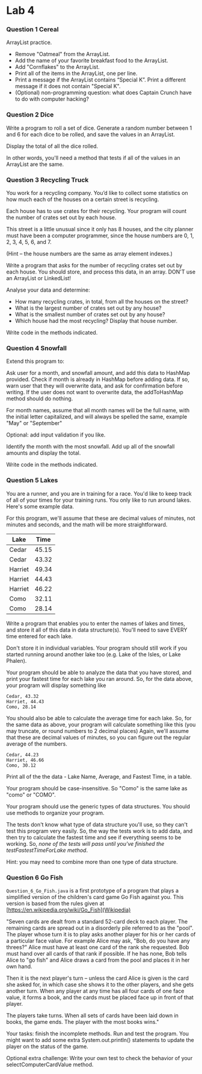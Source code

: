 # Lab 4

### Question 1 Cereal

ArrayList practice. 

*	Remove "Oatmeal" from the ArrayList.
*	Add the name of your favorite breakfast food to the ArrayList.
*	Add "Cornflakes" to the ArrayList.
*	Print all of the items in the ArrayList, one per line.
*	Print a message if the ArrayList contains “Special K”. Print a different message if it does not contain "Special K".
*	(Optional) non-programming question: what does Captain Crunch have to do with computer hacking?


### Question 2 Dice

Write a program to roll a set of dice. Generate a random number between 1 and 6 for
each dice to be rolled, and save the values in an ArrayList.

Display the total of all the dice rolled.

In other words, you'll need a method that 
tests if all of the values in an ArrayList are the same. 


### Question 3 Recycling Truck

You work for a recycling company.
You’d like to collect some statistics on how much each of the
houses on a certain street is recycling.

Each house has to use crates for their recycling. Your program will
count the number of crates set out by each house.

This street is a little unusual since it only has 8 houses, and the city planner
must have been a computer programmer, since the house numbers are 0, 1, 2, 3, 4, 5, 6, and 7.

(Hint – the house numbers are the same as array element indexes.)

Write a program that asks for the number of recycling crates set out by each house.
You should store, and process this data, in an array.
DON'T use an ArrayList or LinkedList!

Analyse your data and determine:
*	How many recycling crates, in total, from all the houses on the street?
*	What is the largest number of crates set out by any house?
*	What is the smallest number of crates set out by any house?
*	Which house had the most recycling? Display that house number.

Write code in the methods indicated.


### Question 4 Snowfall 

Extend this program to:

Ask user for a month, and snowfall amount, and add this data to HashMap provided.
Check if month is already in HashMap before adding data.
  If so, warn user that they will overwrite data, and ask for confirmation before writing.
  If the user does not want to overwrite data, the addToHashMap method should do nothing. 


For month names, assume that all month names will be the full name, with the
initial letter capitalized, and will always be spelled the same, example "May" or "September"

Optional: add input validation if you like.

Identify the month with the most snowfall.
Add up all of the snowfall amounts and display the total.

Write code in the methods indicated.


### Question 5 Lakes

You are a runner, and you are in training for a race. You'd like to keep track of all of your
times for your training runs. You only like to run around lakes. Here's some example data.

For this program, we'll assume that these are decimal values of minutes, not minutes and seconds, and the math will be more straightforward. 
 

|Lake    |Time   |
|--------|-------|
| Cedar  | 45.15 |
| Cedar  | 43.32 |
| Harriet| 49.34 |
| Harriet| 44.43 |
| Harriet| 46.22 |
| Como   | 32.11 |
| Como   | 28.14 |

Write a program that enables you to enter the names of lakes and times, and store it all of this
data in data structure(s). You'll need to save EVERY time entered for each lake.

Don't store it in individual variables. Your program should still work if you started running
around another lake too (e.g. Lake of the Isles, or Lake Phalen).

Your program should be able to analyze the data that you have stored, and print your fastest
time for each lake you ran around. So, for the data above, your program will display something like

```
Cedar, 43.32  
Harriet, 44.43  
Como, 28.14
```

You should also be able to calculate the average time for each lake. So, for the same data as above,
your program will calculate something like this (you may truncate, or round numbers to 2 decimal places)
Again, we'll assume that these are decimal values of minutes, so you can figure out the regular average of the numbers. 

```
Cedar, 44.23
Harriet, 46.66
Como, 30.12
```

Print all of the the data - Lake Name, Average, and Fastest Time, in a table.


Your program should be case-insensitive. So "Como" is the same lake as "como" or "COMO".

Your program should use the generic types of data structures.
You should use methods to organize your program.

The tests don't know what type of data structure you'll use, so they can't test this program very easily.
So, the way the tests work is to add data, and then try to calculate the fastest time and see if everything seems 
to be working. So, *none of the tests will pass until you've finished the testFastestTimeForLake method*. 
  
Hint: you may need to combine more than one type of data structure.


### Question 6 Go Fish

`Question_6_Go_Fish.java` is a first prototype of a program that plays a simplified version of the children's card
game Go Fish against you.  This version is based from the rules given at [https://en.wikipedia.org/wiki/Go_Fish](Wikipedia)

"Seven cards are dealt from a standard 52-card deck to each player.
The remaining cards are spread out in a disorderly pile referred to as the "pool".
The player whose turn it is to play asks another player for his or her cards of a
particular face value. For example Alice may ask, "Bob, do you have any threes?"
Alice must have at least one card of the rank she requested. Bob must hand
over all cards of that rank if possible. If he has none, Bob tells Alice to "go fish"
and Alice draws a card from the pool and places it in her own hand.

Then it is the next player's turn – unless the card Alice is given is the card she asked for,
in which case she shows it to the other players, and she gets another turn. When any player at
any time has all four cards of one face value, it forms a book, and the cards must be placed
face up in front of that player.

The players take turns. When all sets of cards have been laid down in books, the game ends.
The player with the most books wins."

Your tasks: finish the incomplete methods. Run and test the program.
You might want to add some extra System.out.println() statements to update the player on the status of the game.

Optional extra challenge: Write your own test to check the behavior of your selectComputerCardValue method.
